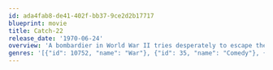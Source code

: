 ```yaml
---
id: ada4fab8-de41-402f-bb37-9ce2d2b17717
blueprint: movie
title: Catch-22
release_date: '1970-06-24'
overview: 'A bombardier in World War II tries desperately to escape the insanity of the war. However, sometimes insanity is the only sane way to cope with a crazy situation. Catch-22 is a parody of a "military mentality" and of a bureaucratic society in general.'
genres: '[{"id": 10752, "name": "War"}, {"id": 35, "name": "Comedy"}, {"id": 18, "name": "Drama"}]'
---
```

